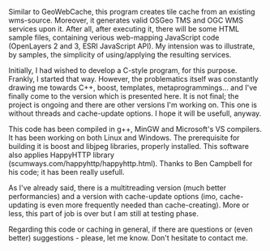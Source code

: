 Similar to GeoWebCache, this program creates tile cache from an existing wms-source. Moreover, it generates valid OSGeo TMS and OGC WMS services upon it. After all, after executing it, there will be some HTML sample files, containing verious web-mapping JavaScript code (OpenLayers 2 and 3, ESRI JavaScript API). My intension was to illustrate, by samples, the simplicity of using/applying the resulting services.

Initially, I had wished to develop a C-style program, for this purpose. Frankly, I started that way. However, the problematics itself was constantly drawing me towards C++, boost, templates, metaprogrammings... and I've finally come to the version which is presented here.  It is not final; the project is ongoing and there are other versions I'm working on. This one is without threads and cache-update options.  I hope it will be usefull, anyway.

This code has been compiled in g++, MinGW and Microsoft's VS compilers. It has been working on both Linux and Windows. The prerequisite for building it is boost and libjpeg libraries, properly installed. This software also applies HappyHTTP library (scumways.com/happyhttp/happyhttp.html). Thanks to Ben Campbell for his code; it has been really usefull.

As I've already said, there is a multitreading version (much better performancies) and a version with cache-update options (imo, cache-updating is even more frequently needed than cache-creating). More or less, this part of job is over but I am still at testing phase. 

Regarding this code or caching in general, if there are questions or (even better) suggestions - please, let me know. Don't hesitate to contact me.


